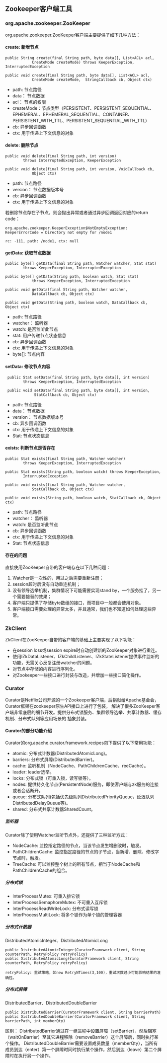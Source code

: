 ## Zookeeper客户端工具

### org.apache.zookeeper.ZooKeeper

org.apache.zookeeper.ZooKeeper客户端主要提供了如下几种方法：

#### create: 新增节点

    public String create(final String path, byte data[], List<ACL> acl,
                CreateMode createMode) throws KeeperException, InterruptedException
                
    public void create(final String path, byte data[], List<ACL> acl,
                CreateMode createMode,  StringCallback cb, Object ctx)

- path: 节点路径
- data： 节点数据
- acl： 节点的权限
- createMode：节点类型（PERSISTENT、PERSISTENT_SEQUENTIAL、EPHEMERAL、EPHEMERAL_SEQUENTIAL、CONTAINER、PERSISTENT_WITH_TTL、PERSISTENT_SEQUENTIAL_WITH_TTL）
- cb: 异步回调函数
- ctx: 用于传递上下文信息的对象
        
#### delete: 删除节点

    public void delete(final String path, int version)
            throws InterruptedException, KeeperException
            
    public void delete(final String path, int version, VoidCallback cb,
                Object ctx)

- path: 节点路径
- version： 节点数据版本号
- cb: 异步回调函数
- ctx: 用于传递上下文信息的对象

若删除节点存在子节点，则会抛出异常或者通过异步回调返回对应的return code：

    org.apache.zookeeper.KeeperException$NotEmptyException: KeeperErrorCode = Directory not empty for /node1
    
    rc: -111, path: /node1, ctx: null

#### getData: 获取节点数据

    public byte[] getData(final String path, Watcher watcher, Stat stat)
            throws KeeperException, InterruptedException

    public byte[] getData(String path, boolean watch, Stat stat)
                throws KeeperException, InterruptedException
     
    public void getData(final String path, Watcher watcher,
                DataCallback cb, Object ctx)
                
    public void getData(String path, boolean watch, DataCallback cb, Object ctx)
    
- path: 节点路径
- watcher： 监听器
- watch: 是否监听此节点
- stat: 用户传递节点状态信息
- cb: 异步回调函数
- ctx: 用于传递上下文信息的对象
- byte[]: 节点内容


#### setData: 修改节点内容

     public Stat setData(final String path, byte data[], int version)
            throws KeeperException, InterruptedException
            
     public void setData(final String path, byte data[], int version,
                 StatCallback cb, Object ctx)

- path: 节点路径
- data： 节点数据
- version： 节点数据版本号
- cb: 异步回调函数
- ctx: 用于传递上下文信息的对象        
- Stat: 节点状态信息        
                 
#### exists: 判断节点是否存在

    public Stat exists(final String path, Watcher watcher)
            throws KeeperException, InterruptedException

    public Stat exists(String path, boolean watch) throws KeeperException,
            InterruptedException
            
    public void exists(final String path, Watcher watcher,
                StatCallback cb, Object ctx)

    public void exists(String path, boolean watch, StatCallback cb, Object ctx)
    
- path: 节点路径
- watcher： 监听器
- watch: 是否监听此节点
- cb: 异步回调函数
- ctx: 用于传递上下文信息的对象
- Stat: 节点状态信息      

#### 存在的问题

直接使用ZooKeeper自带的客户端存在以下几种问题：

1) Watcher是一次性的，用过之后需要重新注册；
2) session超时后没有自动重连机制；
3) 没有领导选举机制，集群情况下可能需要实现stand by，一个服务挂了，另一个需要接替的效果；
4) 客户端只提供了存储byte数组的接口，而项目中一般都会使用对象。
5) 客户端接口需要处理的异常太多，并且通常，我们也不知道如何处理这些异常。


### ZkClient

ZkClient在ZooKeeper自带的客户端的基础上主要实现了以下功能：
- 在session loss或session expire时自动创建新的ZooKeeper对象进行重连。
- 使用IZkDataListener、IZkChildListener、IZkStateListener提供事件监听的功能，无需关心反复注册watcher的问题。
- 对节点中存储的内容进行序列化。
- 对Zookeeper一些接口进行封装与改造，并增加一些接口简化操作。


### Curator

Curator是Netflix公司开源的一个Zookeeper客户端，后捐献给Apache基金会，Curator框架在zookeeper原生API接口上进行了包装，
解决了很多ZooKeeper客户端非常底层的细节开发。提供分布式锁服务、集群领导选举、共享计数器、缓存机制、分布式队列等应用场景的
抽象封装。

#### Curator的部分功能介绍

Curator的org.apache.curator.framework.recipes包下提供了以下常用功能：
- atomic: 分布式计数器(DistributedAtomicLong)。
- barriers: 分布式屏障(DistributedBarrier)。
- cache: 监听机制（NodeCache、PathChildrenCache、reeCache）。
- leader: leader选举。
- locks: 分布式锁（可重入锁，读写锁等）。
- nodes: 提供持久化节点(PersistentNode)服务，即使客户端与zk服务的连接或者会话断开。
- queue: 分布式队列(包括优先级队列DistributedPriorityQueue，延迟队列DistributedDelayQueue等)。
- shared: 分布式共享计数器SharedCount。

##### 监听器 

Curator除了使用Watcher监听节点外，还提供了三种监听方式：
- NodeCache: 监控指定路径的节点，当该节点发生增删改时，触发。
- PathChildrenCache: 监控指定路径的节点的子节点，当新增、删除、修改字节点时，触发。
- TreeCache: 可以监控整个树上的所有节点，相当于NodeCache和PathChildrenCache的组合。

##### 分布式锁

- InterProcessMutex: 可重入排它锁
- InterProcessSemaphoreMutex: 不可重入互斥锁
- InterProcessReadWriteLock: 分布式读写锁
- InterProcessMultiLock: 将多个锁作为单个锁的管理容器

##### 分布式计数器

DistributedAtomicInteger、DistributedAtomicLong
    
    public DistributedAtomicInteger(CuratorFramework client, String counterPath, RetryPolicy retryPolicy)
    public DistributedAtomicLong(CuratorFramework client, String counterPath, RetryPolicy retryPolicy)
    
    retryPolicy: 重试策略，如new RetryNTimes(3,100)，重试次数过小可能影响结果的准确性。

  
##### 分布式屏障

DistributedBarrier、DistributedDoubleBarrier
    
    public DistributedBarrier(CuratorFramework client, String barrierPath)
    public DistributedDoubleBarrier(CuratorFramework client, String barrierPath, int memberQty)
    
区别：
    DistributedBarrier通过在一组进程中设置屏障（setBarrier），然后阻塞（waitOnBarrier）至其它进程移除（removeBarrier）这个屏障后，同时执行某个操作。
    DistributedDoubleBarrier需要设置成员数量（memberQty），当所有成员到达（enter）第一个屏障时同时执行某个操作，然后到达（leave）第二个屏障时在执行另一个操作。
    

    
    
    
    
    











